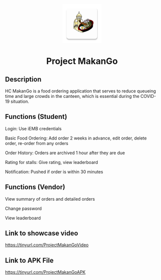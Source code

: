 <p align="center">
  <img src="https://github.com/AleyAleyAley/Project-MakanGo/blob/main/assets/icon/pwapplogo.png" alt="App Icon" width="128">
  <br>
</p>
<h1 align="center">Project MakanGo</h1>



## Description

HC MakanGo is a food ordering application that serves to reduce queueing time and large crowds in the canteen, which is essential during the COVID-19 situation.

## Functions (Student)
<p>Login: Use iEMB credentials</p>
<p>Basic Food Ordering: Add order 2 weeks in advance, edit order, delete order, re-order from any orders</p>
<p>Order History: Orders are archived 1 hour after they are due</p>
<p>Rating for stalls: Give rating, view leaderboard</p>
<p>Notification: Pushed if order is within 30 minutes</p>

## Functions (Vendor)
<p>View summary of orders and detailed orders</p>
<p>Change password</p>
<p>View leaderboard</p>


## Link to showcase video
https://tinyurl.com/ProjectMakanGoVideo

## Link to APK File
https://tinyurl.com/ProjectMakanGoAPK 


